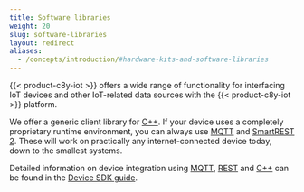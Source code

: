 ```yaml
---
title: Software libraries
weight: 20
slug: software-libraries
layout: redirect
aliases:
  - /concepts/introduction/#hardware-kits-and-software-libraries
---
```


{{< product-c8y-iot >}} offers a wide range of functionality for interfacing IoT devices and other IoT-related data sources with the {{< product-c8y-iot >}} platform.

We offer a generic client library for [C++](/device-sdk/cpp). If your device uses a completely proprietary runtime environment, you can always use [MQTT](/reference/smartrest-two) and [SmartREST 2](/device-sdk/rest). These will work on practically any internet-connected device today, down to the smallest systems.

Detailed information on device integration using [MQTT](/reference/smartrest-two), [REST](/device-sdk/rest) and [C++](/device-sdk/cpp) can be found in the [Device SDK guide](/device-sdk/device-sdk-introduction).
